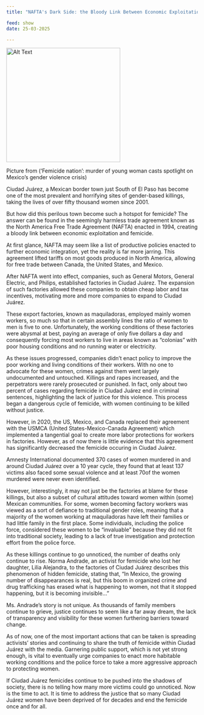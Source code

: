 ```yaml
---
title: "NAFTA's Dark Side: the Bloody Link Between Economic Exploitation and Femicide by Malaika Mokashi"

feed: show
date: 25-03-2025

---
```


<img src="/assets/img//Users/ezgiyircali/egemen.github.io/assets/img/Screenshot 2025-03-27 at 17.00.36.png" alt="Alt Text" title="Title Here" width="300">


Picture from (‘Femicide nation’: murder of young woman casts spotlight on Mexico’s gender violence crisis)  

Ciudad Juárez, a Mexican border town just South of El Paso has become one of the most prevalent and horrifying sites of gender-based killings, taking the lives of over fifty thousand women since 2001. 

But how did this perilous town become such a hotspot for femicide? The answer can be found in the seemingly harmless trade agreement known as the North America Free Trade Agreement (NAFTA) enacted in 1994, creating a bloody link between economic exploitation and femicide. 

At first glance, NAFTA may seem like a list of productive policies enacted to further economic integration, yet the reality is far more jarring. This agreement lifted tariffs on most goods produced in North America, allowing for free trade between Canada, the United States, and Mexico. 

After NAFTA went into effect, companies, such as General Motors, General Electric, and Philips, established factories in Ciudad Juárez. The expansion of such factories allowed these companies to obtain cheap labor and tax incentives, motivating more and more companies to expand to Ciudad Juárez. 

These export factories, known as maquiladoras, employed mainly women workers, so much so that in certain assembly lines the ratio of women to men is five to one. Unfortunately, the working conditions of these factories were abysmal at best, paying an average of only five dollars a day and consequently forcing most workers to live in areas known as “colonias” with poor housing conditions and no running water or electricity. 

As these issues progressed, companies didn’t enact policy to improve the poor working and living conditions of their workers. With no one to advocate for these women, crimes against them went largely undocumented and untouched. Killings and rapes increased, and the perpetrators were rarely prosecuted or punished. In fact, only about two percent of cases regarding femicide in Ciudad Juárez end in criminal sentences, highlighting the lack of justice for this violence. This process began a dangerous cycle of femicide, with women continuing to be killed without justice. 

However, in 2020, the US, Mexico, and Canada replaced their agreement with the USMCA (United States-Mexico-Canada Agreement) which implemented a tangential goal to create more labor protections for workers in factories. However, as of now there is little evidence that this agreement has significantly decreased the femicide occuring in Ciudad Juárez. 

Amnesty International documented 370 cases of women murdered in and around Ciudad Juárez over a 10 year cycle, they found that at least 137 victims also faced some sexual violence and at least 70of the women murdered were never even identified. 

However, interestingly, it may not just be the factories at blame for these killings, but also a subset of cultural attitudes toward women within (some) Mexican communities. For some, women becoming factory workers was viewed as a sort of defiance to traditional gender roles, meaning that a majority of the women working at maquiladoras have left their families or had little family in the first place. Some individuals, including the police force, considered these women to be “invaluable” because they did not fit into traditional society, leading to a lack of true investigation and protection effort from the police force. 

As these killings continue to go unnoticed, the number of deaths only continue to rise. Norma Andrade, an activist for femicide who lost her daughter, Lilia Alejandra, to the factories of Ciudad Juárez describes this phenomenon of hidden femicide, stating that, “In Mexico, the growing number of disappearances is real, but this boom in organized crime and drug trafficking has erased what is happening to women, not that it stopped happening, but it is becoming invisible…”

Ms. Andrade’s story is not unique. As thousands of family members continue to grieve, justice continues to seem like a far away dream, the lack of transparency and visibility for these women furthering barriers toward change. 

As of now, one of the most important actions that can be taken is spreading activists’ stories and continuing to share the truth of femicide within Ciudad Juárez with the media. Garnering public support, which is not yet strong enough, is vital to eventually urge companies to enact more habitable working conditions and the police force to take a more aggressive approach to protecting women. 

If Ciudad Juárez femicides continue to be pushed into the shadows of society, there is no telling how many more victims could go unnoticed. Now is the time to act. It is time to address the justice that so many Ciudad Juárez women have been deprived of for decades and end the femicide once and for all.
